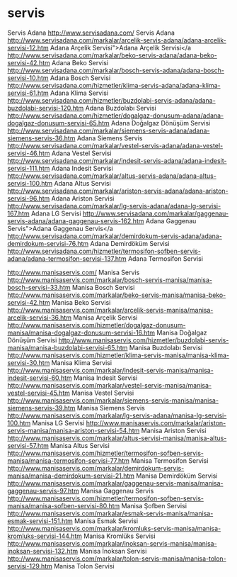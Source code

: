 servis
======

Servis Adana
http://www.servisadana.com/ Servis Adana
http://www.servisadana.com/markalar/arcelik-servis-adana/adana-arcelik-servisi-12.htm Adana Arçelik Servisi">Adana Arçelik Servisi</a
http://www.servisadana.com/markalar/beko-servis-adana/adana-beko-servisi-42.htm Adana Beko Servisi
http://www.servisadana.com/markalar/bosch-servis-adana/adana-bosch-servisi-10.htm Adana Bosch Servisi
http://www.servisadana.com/hizmetler/klima-servis-adana/adana-klima-servisi-61.htm Adana Klima Servisi
http://www.servisadana.com/hizmetler/buzdolabi-servis-adana/adana-buzdolabi-servisi-120.htm Adana Buzdolabı Servisi
http://www.servisadana.com/hizmetler/dogalgaz-donusum-adana/adana-dogalgaz-donusum-servisi-65.htm Adana Doğalgaz Dönüşüm Servisi
http://www.servisadana.com/markalar/siemens-servis-adana/adana-siemens-servis-36.htm Adana Siemens Servis
http://www.servisadana.com/markalar/vestel-servis-adana/adana-vestel-servisi-46.htm Adana Vestel Servisi
http://www.servisadana.com/markalar/indesit-servis-adana/adana-indesit-servisi-111.htm Adana Indesit Servisi
http://www.servisadana.com/markalar/altus-servis-adana/adana-altus-servisi-100.htm Adana Altus Servisi
http://www.servisadana.com/markalar/ariston-servis-adana/adana-ariston-servisi-96.htm Adana Ariston Servisi
http://www.servisadana.com/markalar/lg-servis-adana/adana-lg-servisi-167.htm Adana LG Servisi
http://www.servisadana.com/markalar/gaggenau-servis-adana/adana-gaggenau-servis-162.htm Adana Gaggenau Servis">Adana Gaggenau Servis</a
http://www.servisadana.com/markalar/demirdokum-servis-adana/adana-demirdokum-servisi-76.htm Adana Demirdöküm Servisi
http://www.servisadana.com/hizmetler/termosifon-sofben-servis-adana/adana-termosifon-servisi-137.htm Adana Termosifon Servisi
 
http://www.manisaservis.com/ Manisa Servis
http://www.manisaservis.com/markalar/bosch-servis-manisa/manisa-bosch-servisi-33.htm Manisa Bosch Servisi
http://www.manisaservis.com/markalar/beko-servis-manisa/manisa-beko-servisi-42.htm Manisa Beko Servisi
http://www.manisaservis.com/markalar/arcelik-servis-manisa/manisa-arcelik-servisi-36.htm Manisa Arçelik Servisi
http://www.manisaservis.com/hizmetler/dogalgaz-donusum-manisa/manisa-dogalgaz-donusum-servisi-16.htm Manisa Doğalgaz Dönüşüm Servisi
http://www.manisaservis.com/hizmetler/buzdolabi-servis-manisa/manisa-buzdolabi-servisi-65.htm Manisa Buzdolabı Servisi
http://www.manisaservis.com/hizmetler/klima-servis-manisa/manisa-klima-servisi-30.htm Manisa Klima Servisi
http://www.manisaservis.com/markalar/indesit-servis-manisa/manisa-indesit-servisi-60.htm Manisa Indesit Servisi
http://www.manisaservis.com/markalar/vestel-servis-manisa/manisa-vestel-servisi-45.htm Manisa Vestel Servisi
http://www.manisaservis.com/markalar/siemens-servis-manisa/manisa-siemens-servis-39.htm Manisa Siemens Servis
http://www.manisaservis.com/markalar/lg-servis-adana/manisa-lg-servisi-100.htm Manisa LG Servisi
http://www.manisaservis.com/markalar/ariston-servis-manisa/manisa-ariston-servisi-54.htm Manisa Ariston Servisi
http://www.manisaservis.com/markalar/altus-servisi-manisa/manisa-altus-servisi-57.htm Manisa Altus Servisi
http://www.manisaservis.com/hizmetler/termosifon-sofben-servis-manisa/manisa-termosifon-servisi-77.htm Manisa Termosifon Servisi
http://www.manisaservis.com/markalar/demirdokum-servis-manisa/manisa-demirdokum-servisi-21.htm Manisa Demirdöküm Servisi
http://www.manisaservis.com/markalar/gaggenau-servis-manisa/manisa-gaggenau-servis-97.htm Manisa Gaggenau Servis
http://www.manisaservis.com/hizmetler/termosifon-sofben-servis-manisa/manisa-sofben-servisi-80.htm Manisa Şofben Servisi
http://www.manisaservis.com/markalar/esmak-servis-manisa/manisa-esmak-servisi-151.htm Manisa Esmak Servisi
http://www.manisaservis.com/markalar/kromluks-servis-manisa/manisa-kromluks-servisi-144.htm Manisa Kromlüks Servisi
http://www.manisaservis.com/markalar/inoksan-servis-manisa/manisa-inoksan-servisi-132.htm Manisa İnoksan Servisi
http://www.manisaservis.com/markalar/tolon-servis-manisa/manisa-tolon-servisi-129.htm Manisa Tolon Servisi

